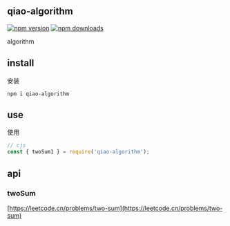 ## qiao-algorithm

[![npm version](https://img.shields.io/npm/v/qiao-algorithm.svg?style=flat-square)](https://www.npmjs.org/package/qiao-algorithm)
[![npm downloads](https://img.shields.io/npm/dm/qiao-algorithm.svg?style=flat-square)](https://npm-stat.com/charts.html?package=qiao-algorithm)

algorithm

## install

安装

```shell
npm i qiao-algorithm
```

## use

使用

```javascript
// cjs
const { twoSum1 } = require('qiao-algorithm');
```

## api

### twoSum

[https://leetcode.cn/problems/two-sum](https://leetcode.cn/problems/two-sum)
